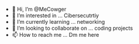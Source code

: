 - 👋 Hi, I’m @MeCowger
- 👀 I’m interested in ... Cibersecutrtiy
- 🌱 I’m currently learning ... networking
- 💞️ I’m looking to collaborate on ... coding projects
- 📫 How to reach me ... Dm me here

<!---
MeCowger/MeCowger is a ✨ special ✨ repository because its `README.md` (this file) appears on your GitHub profile.
You can click the Preview link to take a look at your changes.
--->
